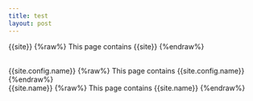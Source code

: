 ```yaml
---
title: test
layout: post
---
```

{{site}}
{%raw%}
This page contains {{site}}
{%endraw%}

<br>
{{site.config.name}}
{%raw%}
This page contains {{site.config.name}}
{%endraw%}

<br>
{{site.name}}
{%raw%}
This page contains {{site.name}}
{%endraw%}
